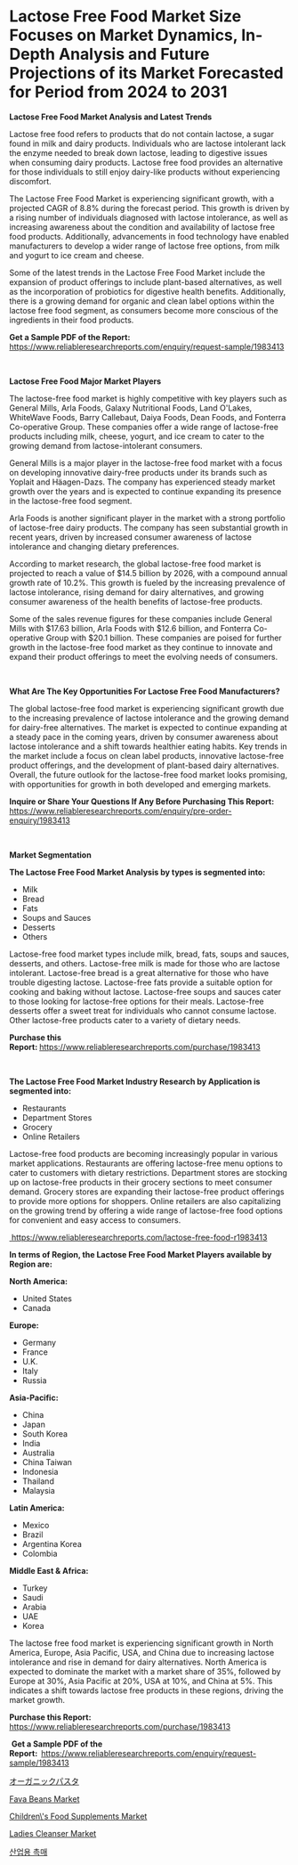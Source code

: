 <p><h1>Lactose Free Food Market Size Focuses on Market Dynamics, In-Depth Analysis and Future Projections of its Market Forecasted for Period from 2024 to 2031</h1></p><p><strong>Lactose Free Food Market Analysis and Latest Trends</strong></p>
<p><p>Lactose free food refers to products that do not contain lactose, a sugar found in milk and dairy products. Individuals who are lactose intolerant lack the enzyme needed to break down lactose, leading to digestive issues when consuming dairy products. Lactose free food provides an alternative for those individuals to still enjoy dairy-like products without experiencing discomfort.</p><p>The Lactose Free Food Market is experiencing significant growth, with a projected CAGR of 8.8% during the forecast period. This growth is driven by a rising number of individuals diagnosed with lactose intolerance, as well as increasing awareness about the condition and availability of lactose free food products. Additionally, advancements in food technology have enabled manufacturers to develop a wider range of lactose free options, from milk and yogurt to ice cream and cheese.</p><p>Some of the latest trends in the Lactose Free Food Market include the expansion of product offerings to include plant-based alternatives, as well as the incorporation of probiotics for digestive health benefits. Additionally, there is a growing demand for organic and clean label options within the lactose free food segment, as consumers become more conscious of the ingredients in their food products.</p></p>
<p><strong>Get a Sample PDF of the Report:&nbsp;</strong> <a href="https://www.reliableresearchreports.com/enquiry/request-sample/1983413">https://www.reliableresearchreports.com/enquiry/request-sample/1983413</a></p>
<p>&nbsp;</p>
<p><strong>Lactose Free Food Major Market Players</strong></p>
<p><p>The lactose-free food market is highly competitive with key players such as General Mills, Arla Foods, Galaxy Nutritional Foods, Land O'Lakes, WhiteWave Foods, Barry Callebaut, Daiya Foods, Dean Foods, and Fonterra Co-operative Group. These companies offer a wide range of lactose-free products including milk, cheese, yogurt, and ice cream to cater to the growing demand from lactose-intolerant consumers.</p><p>General Mills is a major player in the lactose-free food market with a focus on developing innovative dairy-free products under its brands such as Yoplait and Häagen-Dazs. The company has experienced steady market growth over the years and is expected to continue expanding its presence in the lactose-free food segment.</p><p>Arla Foods is another significant player in the market with a strong portfolio of lactose-free dairy products. The company has seen substantial growth in recent years, driven by increased consumer awareness of lactose intolerance and changing dietary preferences.</p><p>According to market research, the global lactose-free food market is projected to reach a value of $14.5 billion by 2026, with a compound annual growth rate of 10.2%. This growth is fueled by the increasing prevalence of lactose intolerance, rising demand for dairy alternatives, and growing consumer awareness of the health benefits of lactose-free products.</p><p>Some of the sales revenue figures for these companies include General Mills with $17.63 billion, Arla Foods with $12.6 billion, and Fonterra Co-operative Group with $20.1 billion. These companies are poised for further growth in the lactose-free food market as they continue to innovate and expand their product offerings to meet the evolving needs of consumers.</p></p>
<p>&nbsp;</p>
<p><strong>What Are The Key Opportunities For Lactose Free Food Manufacturers?</strong></p>
<p><p>The global lactose-free food market is experiencing significant growth due to the increasing prevalence of lactose intolerance and the growing demand for dairy-free alternatives. The market is expected to continue expanding at a steady pace in the coming years, driven by consumer awareness about lactose intolerance and a shift towards healthier eating habits. Key trends in the market include a focus on clean label products, innovative lactose-free product offerings, and the development of plant-based dairy alternatives. Overall, the future outlook for the lactose-free food market looks promising, with opportunities for growth in both developed and emerging markets.</p></p>
<p><strong>Inquire or Share Your Questions If Any Before Purchasing This Report:</strong> <a href="https://www.reliableresearchreports.com/enquiry/pre-order-enquiry/1983413">https://www.reliableresearchreports.com/enquiry/pre-order-enquiry/1983413</a></p>
<p>&nbsp;</p>
<p><strong>Market Segmentation</strong></p>
<p><strong>The Lactose Free Food Market Analysis by types is segmented into:</strong></p>
<p><ul><li>Milk</li><li>Bread</li><li>Fats</li><li>Soups and Sauces</li><li>Desserts</li><li>Others</li></ul></p>
<p><p>Lactose-free food market types include milk, bread, fats, soups and sauces, desserts, and others. Lactose-free milk is made for those who are lactose intolerant. Lactose-free bread is a great alternative for those who have trouble digesting lactose. Lactose-free fats provide a suitable option for cooking and baking without lactose. Lactose-free soups and sauces cater to those looking for lactose-free options for their meals. Lactose-free desserts offer a sweet treat for individuals who cannot consume lactose. Other lactose-free products cater to a variety of dietary needs.</p></p>
<p><strong>Purchase this Report:&nbsp;</strong><a href="https://www.reliableresearchreports.com/purchase/1983413">https://www.reliableresearchreports.com/purchase/1983413</a></p>
<p>&nbsp;</p>
<p><strong>The Lactose Free Food Market Industry Research by Application is segmented into:</strong></p>
<p><ul><li>Restaurants</li><li>Department Stores</li><li>Grocery</li><li>Online Retailers</li></ul></p>
<p><p>Lactose-free food products are becoming increasingly popular in various market applications. Restaurants are offering lactose-free menu options to cater to customers with dietary restrictions. Department stores are stocking up on lactose-free products in their grocery sections to meet consumer demand. Grocery stores are expanding their lactose-free product offerings to provide more options for shoppers. Online retailers are also capitalizing on the growing trend by offering a wide range of lactose-free food options for convenient and easy access to consumers.</p></p>
<p><a href="https://www.reliableresearchreports.com/lactose-free-food-r1983413">&nbsp;https://www.reliableresearchreports.com/lactose-free-food-r1983413</a></p>
<p><strong>In terms of Region, the Lactose Free Food Market Players available by Region are:</strong></p>
<p>
    <p> <strong> North America: </strong>
        <ul>
            <li>United States</li>
            <li>Canada</li>
        </ul>
        </p> 
    <p> <strong> Europe: </strong>
        <ul>
            <li>Germany</li>
            <li>France</li>
            <li>U.K.</li>
            <li>Italy</li>
            <li>Russia</li>
        </ul>
        </p> 
    <p> <strong> Asia-Pacific: </strong>
        <ul>
            <li>China</li>
            <li>Japan</li>
            <li>South Korea</li>
            <li>India</li>
            <li>Australia</li>
            <li>China Taiwan</li>
            <li>Indonesia</li>
            <li>Thailand</li>
            <li>Malaysia</li>
        </ul>
        </p> 
    <p> <strong> Latin America: </strong>
        <ul>
            <li>Mexico</li>
            <li>Brazil</li>
            <li>Argentina Korea</li>
            <li>Colombia</li>
        </ul>
        </p> 
    <p> <strong> Middle East & Africa: </strong>
        <ul>
            <li>Turkey</li>
            <li>Saudi</li>
            <li>Arabia</li>
            <li>UAE</li>
            <li>Korea</li>
        </ul>
    </p>
    </p>
<p><p>The lactose free food market is experiencing significant growth in North America, Europe, Asia Pacific, USA, and China due to increasing lactose intolerance and rise in demand for dairy alternatives. North America is expected to dominate the market with a market share of 35%, followed by Europe at 30%, Asia Pacific at 20%, USA at 10%, and China at 5%. This indicates a shift towards lactose free products in these regions, driving the market growth.</p></p>
<p><strong>Purchase this Report: </strong><a href="https://www.reliableresearchreports.com/purchase/1983413">https://www.reliableresearchreports.com/purchase/1983413</a></p>
<p>&nbsp;<strong>Get a Sample PDF of the Report:&nbsp;&nbsp;</strong><a href="https://www.reliableresearchreports.com/enquiry/request-sample/1983413">https://www.reliableresearchreports.com/enquiry/request-sample/1983413</a></p>
<p><strong></strong></p>
<p><p><a href="https://github.com/adcxff01450218/Market-Research-Report-List-1/blob/main/821364718513.md">オーガニックパスタ</a></p><p><a href="https://github.com/RickHolmes3/Market-Research-Report-List-4/blob/main/fava-beans-market.md">Fava Beans Market</a></p><p><a href="https://issuu.com/reportprime-2/docs/childrens-food-supplements-market-size-2030.pptx">Children\'s Food Supplements Market</a></p><p><a href="https://issuu.com/reportprime-2/docs/ladies-cleanser-market-size-2030.pptx">Ladies Cleanser Market</a></p><p><a href="https://github.com/vsn7qpua81q/Market-Research-Report-List-1/blob/main/834170617096.md">산업용 촉매</a></p></p>